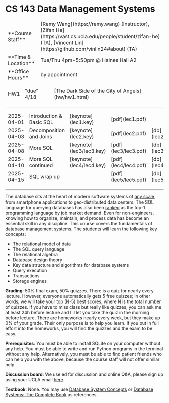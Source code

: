 # CS 143 Data Management Systems

<table>
  <tbody style="border: none;">
    <tr>
      <td>**Course Staff**</td>
      <td>
        [Remy Wang](https://remy.wang) (Instructor), [Zifan He](https://vast.cs.ucla.edu/people/student/zifan-he) (TA), [Vincent Lin](https://github.com/vinlin24#about) (TA)
      </td>
    </tr>
    <tr>
      <td>**Time & Location**</td>
      <td>
        Tue/Thu 4pm-5:50pm @ Haines Hall A2
      </td>
    </tr>
    <tr>
      <td>**Office Hours**</td>
      <td>
        by appointment
      </td>
    </tr>
  </tbody>
</table>

<table>
  <tbody style="border: none;">
    <tr>
      <td>HW1</td>
      <td>"due" 4/18</td>
      <td>
         [The Dark Side of the City of Angels](hw/hw1.html)
      </td>
    </tr>
  </tbody>
</table>

----

<table>
  <tbody style="border: none;">
    <tr>
      <td>2025-04-01</td>
      <td>
          Introduction & Basic SQL
      </td>
      <td>
          [keynote](lec1.key)
      </td>
      <td>
          [pdf](lec1.pdf)
      </td>
    </tr>
    <tr>
      <td>2025-04-03</td>
      <td>
          Decomposition and Joins
      </td>
      <td>
          [keynote](lec2.key)
      </td>
      <td>
          [pdf](lec2.pdf)
      </td>
      <td>
          [db](lec2/lec2.db)
      </td>
    </tr>
    <tr>
      <td>2025-04-08</td>
      <td>
          More SQL
      </td>
      <td>
          [keynote](lec3/lec3.key)
      </td>
      <td>
          [pdf](lec3/lec3.pdf)
      </td>
      <td>
          [db](lec3/lec3.db)
      </td>
    </tr>
    <tr>
      <td>2025-04-10</td>
      <td>
          More SQL continued
      </td>
      <td>
          [keynote](lec4/lec4.key)
      </td>
      <td>
          [pdf](lec4/lec4.pdf)
      </td>
      <td>
          [db](lec4/lec4.db)
      </td>
    </tr>
    <tr>
      <td>2025-04-15</td>
      <td>
          SQL wrap up
      </td>
      <td>
      </td>
      <td>
          [pdf](lec5/lec5.pdf)
      </td>
      <td>
          [db](lec5/lec5.db)
      </td>
    </tr>
  </tbody>
</table>

----

The database sits at the heart of modern software systems of [any scale](https://www.sqlite.org/mostdeployed.html), from smartphone applications to geo-distributed data centers. The SQL language for querying databases has also been [ranked](https://spectrum.ieee.org/top-programming-languages-2024) as the top-1 programming language by job market demand. Even for non-engineers, knowing how to organize, maintain, and process data has become an essential skill in any discipline. This course covers the fundamentals of database management systems. The students will learn the following key concepts: 

* The relational model of data
* The SQL query language
* The relational algebra
* Database design theory
* Key data structure and algorithms for database systems
* Query execution
* Transactions
* Storage engines

**Grading**: 50% final exam, 50% quizzes. There is a quiz for nearly every lecture. However, everyone automatically gets 5 free quizzes; in other words, we will take your top (N-5) best scores, where N is the total number of quizzes. If you have to miss class but really like quizzes, you can ask me at least 24h before lecture and I'll let you take the quiz in the morning before lecture.
There are homeworks nearly every week, but they make up 0% of your grade. Their only purpose is to help you learn. If you put in full effort into the homeworks, you will find the quizzes and the exam to be easy. 

**Prerequisites**: You must be able to install SQLite on your computer without any help. You must be able to write and run Python programs in the terminal without any help. Alternatively, you must be able to find patient friends who can help you with the above, because the course staff will not offer similar help. 

**Discussion board**: We use ed for discussion and online Q&A, please sign up using your UCLA email [here](https://edstem.org/us/join/CpwMjZ). 

**Textbook**: None. You may use [Database System Concepts](https://www.db-book.com) or [Database Systems: The Complete Book](http://infolab.stanford.edu/~ullman/dscb.html) as references. 

